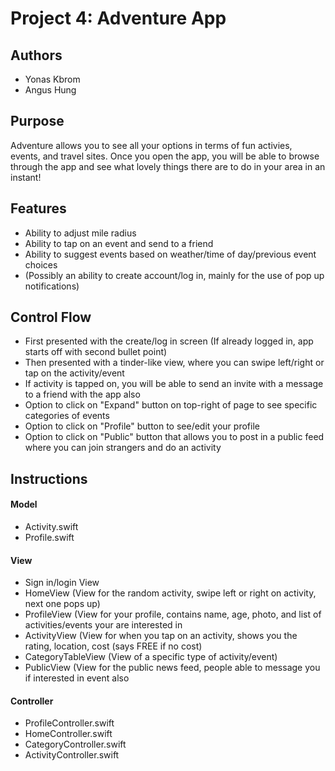 # Project 4: Adventure App

## Authors
* Yonas Kbrom
* Angus Hung

## Purpose 
Adventure allows you to see all your options in terms of fun activies,  
events, and travel sites. Once you open the app, you will be able to browse  
through the app and see what lovely things there are to do in your area in an  
instant! 

## Features
* Ability to adjust mile radius
* Ability to tap on an event and send to a friend
* Ability to suggest events based on weather/time of day/previous event choices
* (Possibly an ability to create account/log in, mainly for the use of pop up
 notifications) 

## Control Flow
* First presented with the create/log in screen (If already logged in, app 
starts off with second bullet point)
* Then presented with a tinder-like view, where you can swipe left/right 
or tap on the activity/event
* If activity is tapped on, you will be able to send an invite with a 
message to a friend with the app also
* Option to click on "Expand" button on top-right of page to see
specific categories of events
* Option to click on "Profile" button to see/edit your profile
* Option to click on "Public" button that allows you to post in a public
 feed where you can join strangers and do an activity

## Instructions 

#### Model
* Activity.swift
* Profile.swift

#### View
* Sign in/login View
* HomeView (View for the random activity, swipe left or
right on activity, next one pops up)
* ProfileView (View for your profile, contains name, age, photo, and list of
 activities/events your are interested in
* ActivityView (View for when you tap on an activity, shows you the rating,
location, cost (says FREE if no cost)
* CategoryTableView (View of a specific type of activity/event)
* PublicView (View for the public news feed, people able to message you if
 interested in event also

#### Controller
* ProfileController.swift
* HomeController.swift
* CategoryController.swift
* ActivityController.swift
